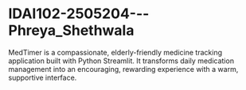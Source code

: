 # IDAI102-2505204---Phreya_Shethwala
MedTimer is a compassionate, elderly-friendly medicine tracking application built with Python Streamlit. It transforms daily medication management into an encouraging, rewarding experience with a warm, supportive interface.
